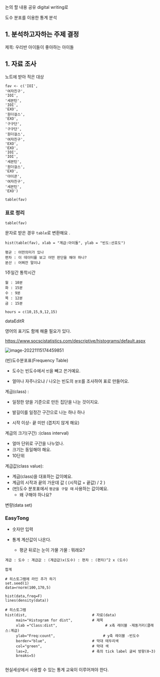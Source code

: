 논의 할 내용 
공유 
digital writing로 

도수 분포를 이용한 통계 분석 



## 1. 분석하고자하는 주제  결정 

제목: 우리반 아이들이 좋아하는 아이돌  

## 1. 자료 조사 

노트에 받아 적은 대상 

```{r}
fav <- c('IOI',
'여자친구',
'IOI',
'세븐틴',
'IOI',
'EXO',
'원더걸스',
'EXO',
'구구단',
'구구단',
'원더걸스',
'여자친구',
'EXO',
'EXO',
'IOI',
'IOI',
'세븐틴',
'원더걸스',
'EXO',
'아이콘',
'여자친구',
'세븐틴',
'EXO')

table(fav)
```

### 표로 정리 

```{r}
table(fav)
```

문자로 받은 경우 `table`로 변환해요 .

```{r}
hist(table(fav), xlab = "계급:아이돌", ylab = "빈도:선호도")
```

```{r}
평균 : 어떤의미가 있나
편차 : 이 데이터를 보고 어떤 판단을 해야 하나?
분산 : 어쩌잔 말이냐  
```



1주일간 통학시간 

```
월 : 10분 
화 : 15분
수 : 9분
목 : 12분
금 : 15분 
```

```
hours = c(10,15,9,12,15)
```

dataEditR



영어의 표기도 함께 해줄 필요가 있다. 

https://www.socscistatistics.com/descriptive/histograms/default.aspx

![image-20221115174459851](%EB%8F%84%EC%88%98%20%EB%B6%84%ED%8F%AC%EB%A5%BC%20%EC%9D%B4%EC%9A%A9%ED%95%9C%20%ED%86%B5%EA%B3%84%20%EB%B6%84%EC%84%9D.assets/image-20221115174459851.png)



(빈)도수분포표(Frequency Table)

- 도수는 빈도수에서 `빈`을 빼고 쓴거예요.

- 얼마나 자주나오냐 / 나오는 빈도의 `분포`를 조사하여 표로 만들어요.  

계급(class) : 

- 일정한 양을 기준으로 만든 집단을 나눈 것이지요.

- 발길이를 일정간 구간으로 나눈 하나 하나 
- 시작 이상- 끝 미만 (겹치지 않게 해요)

계급의 크기(구간) :(class interval)

- 얼마 단위로 구간을 나누었나.
- 크기는 동일해야 해요.  
- 10단위 

계급값(class value): 

- 계급(class)을 대표하는 값이예요.
- 계급의 시작과 끝의 가운데 값 ( (시작값 + 끝값) / 2  )
- (빈)도수 분포표에서 `평균을 구할 때` 사용하는 값이예요. 
  - 왜 구해야 하나요? 



변량(data set)





### EasyTong

- 숫자만 입력 

- 통계 계산값이 나온다. 
  - 평균 뒤로는 눈이 가물 가물 : 뭐래요? 

```
계급 : 도수 : 계급값 : (계급값)x(도수) : 편차 : (편차)^2 x (도수)

합계 
```



```
# 히스토그램에 라인 추가 하기 
set.seed(1)
data=rnorm(100,170,5)

hist(data,freq=F)
lines(density(data))

# 히스토그램 
hist(dist,                              # 자료(data)
     main="Histogram for dist",         # 제목
     xlab ="Class:dist",                      # x축 레이블 -제동거리(클래스:계급)
     ylab="Freq:count",                      # y축 레이블 -빈도수
     border="blue",                     # 막대 테두리색
     col="green",                       # 막대 색
     las=2,                             # 축의 tick label 글씨 방향(0~3)
     breaks=5)
     
```



현실세상에서 사용할 수 있는 통계 교육이 이루어져야 한다. 

